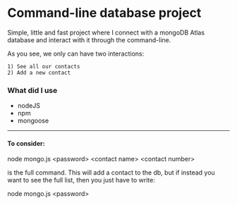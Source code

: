 
# Command-line database project

Simple, little and fast project where I connect with
a mongoDB Atlas database and interact with it through
the command-line.

As you see, we only can have two interactions:

    1) See all our contacts
    2) Add a new contact

### What did I use 
- nodeJS
- npm
- mongoose

___
#### To consider: 

 node mongo.js \<password\> \<contact name\> \<contact number\>

is the full command. This will add a contact to the db, but 
if instead you want to see the full list, then you just have 
to write:

node mongo.js \<password\>
